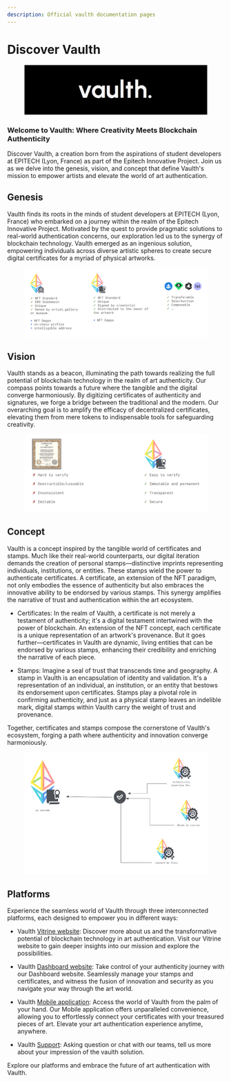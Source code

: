```yaml
---
description: Official vaulth documentation pages
---
```


# Discover Vaulth

<figure><img src=".gitbook/assets/vaulth-logo-letters.png" alt=""><figcaption></figcaption></figure>

### Welcome to Vaulth: Where Creativity Meets Blockchain Authenticity

Discover Vaulth, a creation born from the aspirations of student developers at EPITECH (Lyon, France) as part of the Epitech Innovative Project.
Join us as we delve into the genesis, vision, and concept that define Vaulth's mission to empower artists and elevate the world of art authentication.

## Genesis
Vaulth finds its roots in the minds of student developers at EPITECH (Lyon, France) who embarked on a journey within the realm of the Epitech Innovative 
Project. Motivated by the quest to provide pragmatic solutions to real-world authentication concerns, our exploration led us to the synergy of blockchain technology. 
Vaulth emerged as an ingenious solution, empowering individuals across diverse artistic spheres to create secure digital certificates for a myriad of physical 
artworks.

<figure><img src=".gitbook/assets/props-of-vaulth.png" alt=""><figcaption></figcaption></figure>

## Vision
Vaulth stands as a beacon, illuminating the path towards realizing the full potential of blockchain technology in the realm of art authenticity. Our compass points 
towards a future where the tangible and the digital converge harmoniously. By digitizing certificates of authenticity and signatures, we forge a bridge between the
traditional and the modern. Our overarching goal is to amplify the efficacy of decentralized certificates, elevating them from mere tokens to indispensable tools for
safeguarding creativity.

<figure><img src=".gitbook/assets/difference-between-certificate.png" alt=""><figcaption></figcaption></figure>

## Concept
Vaulth is a concept inspired by the tangible world of certificates and stamps. Much like their real-world counterparts, our digital iteration demands the creation of personal stamps—distinctive imprints representing individuals, institutions, or entities. These stamps wield the power to authenticate certificates. A certificate, an extension of the NFT paradigm, not only embodies the essence of authenticity but also embraces the innovative ability to be endorsed by various stamps. This synergy amplifies the narrative of trust and authentication within the art ecosystem.

* Certificates: In the realm of Vaulth, a certificate is not merely a testament of authenticity; it's a digital testament intertwined with the power of blockchain. An extension of the NFT concept, each certificate is a unique representation of an artwork's provenance. But it goes further—certificates in Vaulth are dynamic, living entities that can be endorsed by various stamps, enhancing their credibility and enriching the narrative of each piece.

* Stamps: Imagine a seal of trust that transcends time and geography. A stamp in Vaulth is an encapsulation of identity and validation. It's a representation of an individual, an institution, or an entity that bestows its endorsement upon certificates. Stamps play a pivotal role in confirming authenticity, and just as a physical stamp leaves an indelible mark, digital stamps within Vaulth carry the weight of trust and provenance.

Together, certificates and stamps compose the cornerstone of Vaulth's ecosystem, forging a path where authenticity and innovation converge harmoniously.

<figure><img src=".gitbook/assets/vaulth-schema.png" alt=""><figcaption></figcaption></figure>

## Platforms
Experience the seamless world of Vaulth through three interconnected platforms, each designed to empower you in different ways:

* Vaulth [Vitrine website](https://vaulth.app/): Discover more about us and the transformative potential of blockchain technology in art authentication. Visit our 
Vitrine website to gain deeper insights into our mission and explore the possibilities.

* Vaulth [Dashboard website](https://dashboard.vaulth.app/): Take control of your authenticity journey with our Dashboard website. Seamlessly manage your stamps 
and certificates, and witness the fusion of innovation and security as you navigate your way through the art world.

* Vaulth [Mobile application](https://vaulth.app/): Access the world of Vaulth from the palm of your hand. Our Mobile application 
offers unparalleled convenience, allowing you to effortlessly connect your certificates with your treasured pieces of art. Elevate your art authentication experience 
anytime, anywhere.

* Vaulth [Support](https://support.vaulth.app/): Asking question or chat with our teams, tell us more about your impression of the vaulth solution.

Explore our platforms and embrace the future of art authentication with Vaulth.